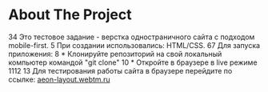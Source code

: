 
<h1>About The Project</h1>
3
​
4
Это тестовое задание - верстка одностраничного сайта с подходом mobile-first.
5
При создании использовались: HTML/CSS.
6
​
7
Для запуска приложения:
8
* Клонируйте репозиторий на свой локальный компьютер командой "git clone"
10
* Откройте в браузере в live режиме
11
​
12
13
Для тестирования работы сайта в браузере перейдите по ссылке: <a href='aeon-layout.webtm.ru'>aeon-layout.webtm.ru<a>
